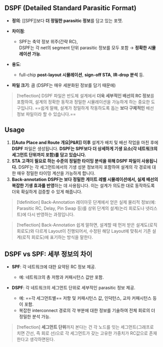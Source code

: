 ## DSPF (Detailed Standard Parasitic Format)
- **정의**: [[SPF]]보다 **더 정밀한 parasitic 정보**를 담고 있는 포맷.
    
- **차이점**:
    
    - SPF는 축약 정보 위주(간략 RC),  
        DSPF는 각 net의 segment 단위 parasitic 정보를 모두 포함 → **정확한 시뮬레이션 가능**.
        
- **용도**:
    
    - full-chip **post-layout 시뮬레이션**, **sign-off STA**, **IR-drop 분석** 등.
        
- **파일 크기**: 큼 (DSPF는 매우 세분화된 정보를 담기 때문에)

>[!reflection]
>DSPF 파일은 반도체 설계에서 **더욱 세부적인 배선의 RC 정보**를 포함하여, 설계의 정확한 동작과 정밀한 시뮬레이션을 가능하게 하는 중요한 도구입니다. 
>==쉽게 말해, 설계가 정밀하게 작동하도록 돕는 **보다 구체적인** 배선 정보 파일이라 할 수 있습니다.==
## Usage
1. **[[Auto Place and Route 개요|P&R]] 이후**
   설계가 배치 및 배선 작업을 마친 후에 **DSPF** 파일은 생성됩니다. **DSPF는 SPF보다 더 상세하게 기생 요소(각 네트워크의 세그먼트 단위까지 포함)를 담고 있습니다.**
2. **STA**
   **고객이 필요로 하는 수준의 정밀한 타이밍 분석을 위해 DSPF 파일이 사용됩니다.** DSPF는 각 세그먼트에서의 기생 성분 정보까지 포함하여 설계의 각 경로에 대한 매우 정밀한 타이밍 계산을 가능하게 합니다.
3. **Back-annotation**
   **DSPF는 보다 정밀한 게이트 레벨 시뮬레이션에서, 실제 배선의 복잡한 기생 효과를 반영**하는 데 사용됩니다. 이는 설계가 의도한 대로 동작하도록 더욱 확실하게 검증할 수 있게 해줍니다.


>[!definition] Back-Annotation
>레이아웃 단계에서 얻은 실제 물리적 정보(예: Parasitic RC, Delay, Pin Swap 등)를 상위 단계의 설계(논리 회로도나 넷리스트)에 다시 반영하는 과정입니다.

>[!reflection] Back-Annotation
>쉽게 말하면, 설계할 때 먼저 받은 설계도(로직 회로도)와 다르게 Layout이 진행되어서, 수정된 해당 Layout에 맞춰서 기존 설계(로직 회로도)에 표기하는 방식을 말한다.


## DSPF vs SPF: 세부 정보의 차이
- **SPF**: 각 네트워크에 대한 요약된 RC 정보 제공.
    - 예: 네트워크의 총 저항과 커패시턴스 값만 포함.
    
- **DSPF**: 각 네트워크의 세그먼트 단위로 세부적인 parasitic 정보 제공.
    - 예: ==각 세그먼트별== 저항 및 커패시턴스 값, 인덕턴스, 교차 커패시턴스 등이 포함.
    - 복잡한 interconnect 경로의 각 부분에 대한 정보를 기술하여 전체 회로의 더 정밀한 분석 가능.
>[!reflection]
>**세그먼트 단위**까지 본다는 건 각 노드를 잇는 세그먼트(그래프로 치면 간선, 즉 회로 선)으로 각 세그먼트가 갖는 고유한 가중치가 RC값으로 존재한다고 생각하면된다.

